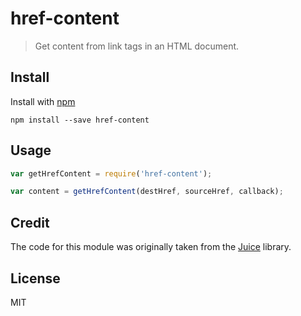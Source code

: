 # href-content

> Get content from link tags in an HTML document.

## Install

Install with [npm](https://npmjs.org/package/href-content)

```
npm install --save href-content
```

## Usage

```js
var getHrefContent = require('href-content');

var content = getHrefContent(destHref, sourceHref, callback);
```

## Credit

The code for this module was originally taken from the [Juice](https://github.com/Automattic/juice) library.

## License

MIT
